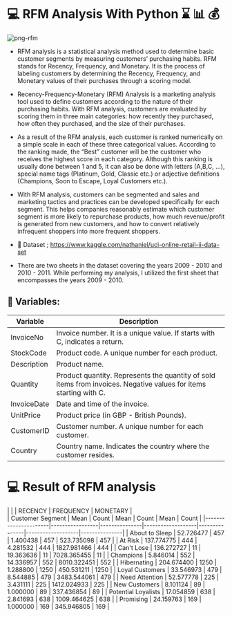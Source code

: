 # :computer: **RFM Analysis With Python** :hourglass: :bar_chart: :moneybag:

![png-rfm](https://www.dijitalmecmua.com/wp-content/uploads/2021/09/RFM-analizi-1200x642.jpg)


* RFM analysis is a statistical analysis method used to determine basic customer segments by measuring customers’ purchasing habits. RFM stands for Recency, Frequency, and Monetary. It is the process of labeling customers by determining the Recency, Frequency, and Monetary values of their purchases through a scoring model.

* Recency-Frequency-Monetary (RFM) Analysis is a marketing analysis tool used to define customers according to the nature of their purchasing habits. With RFM analysis, customers are evaluated by scoring them in three main categories: how recently they purchased, how often they purchased, and the size of their purchases.

* As a result of the RFM analysis, each customer is ranked numerically on a simple scale in each of these three categorical values. According to the ranking made, the “Best” customer will be the customer who receives the highest score in each category. Although this ranking is usually done between 1 and 5, it can also be done with letters (A,B,C, …), special name tags (Platinum, Gold, Classic etc.) or adjective definitions (Champions, Soon to Escape, Loyal Customers etc.).

* With RFM analysis, customers can be segmented and sales and marketing tactics and practices can be developed specifically for each segment. This helps companies reasonably estimate which customer segment is more likely to repurchase products, how much revenue/profit is generated from new customers, and how to convert relatively infrequent shoppers into more frequent shoppers.

* :pushpin: Dataset ; https://www.kaggle.com/nathaniel/uci-online-retail-ii-data-set
* There are two sheets in the dataset covering the years 2009 - 2010 and 2010 - 2011. While performing my analysis, I utilized the first sheet that encompasses the years 2009 - 2010.

## :pushpin: Variables:

| Variable     | Description                                                  |
|--------------|--------------------------------------------------------------|
| InvoiceNo    | Invoice number. It is a unique value. If starts with C, indicates a return. |
| StockCode    | Product code. A unique number for each product.             |
| Description  | Product name.                                               |
| Quantity     | Product quantity. Represents the quantity of sold items from invoices. Negative values for items starting with C. |
| InvoiceDate  | Date and time of the invoice.                               |
| UnitPrice    | Product price (in GBP - British Pounds).                     |
| CustomerID   | Customer number. A unique number for each customer.         |
| Country      | Country name. Indicates the country where the customer resides. |

# :computer: Result of RFM analysis

|                      | |             RECENCY            |               FREQUENCY           |               MONETARY            |               
| Customer Segment     |     Mean        | Count         |     Mean          | Count         |      Mean         | Count         |
|----------------------|-----------------|---------------|-------------------|---------------|-------------------|---------------|
| About to Sleep       | 52.726477       | 457           | 1.400438          | 457           | 523.735098        | 457           |
| At Risk              | 137.774775      | 444           | 4.281532          | 444           | 1827.981466       | 444           |
| Can't Lose           | 136.272727      | 11            | 19.363636         | 11            | 7028.365455       | 11            |
| Champions            | 5.846014        | 552           | 14.336957         | 552           | 8010.322451       | 552           |
| Hibernating          | 204.674400      | 1250          | 1.288800          | 1250          | 450.531211        | 1250          |
| Loyal Customers      | 33.546973       | 479           | 8.544885          | 479           | 3483.544061       | 479           |
| Need Attention       | 52.577778       | 225           | 3.431111          | 225           | 1412.024933       | 225           |
| New Customers        | 8.101124        | 89            | 1.000000          | 89            | 337.436854        | 89            |
| Potential Loyalists  | 17.054859       | 638           | 2.841693          | 638           | 1009.464625       | 638           |
| Promising            | 24.159763       | 169           | 1.000000          | 169           | 345.946805        | 169           |
